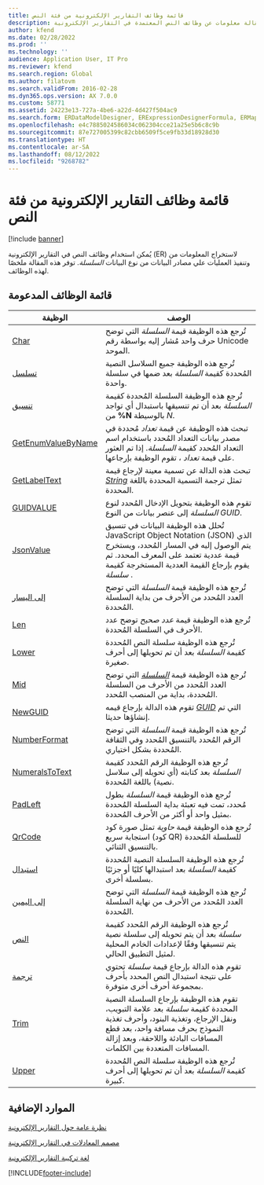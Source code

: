 ```yaml
---
title: قائمة وظائف التقارير الإلكترونية من فئة النص
description: توفر هذه المقالة معلومات عن وظائف النص المعتمدة في التقارير الإلكترونية (ER).
author: kfend
ms.date: 02/28/2022
ms.prod: ''
ms.technology: ''
audience: Application User, IT Pro
ms.reviewer: kfend
ms.search.region: Global
ms.author: filatovm
ms.search.validFrom: 2016-02-28
ms.dyn365.ops.version: AX 7.0.0
ms.custom: 58771
ms.assetid: 24223e13-727a-4be6-a22d-4d427f504ac9
ms.search.form: ERDataModelDesigner, ERExpressionDesignerFormula, ERMappedFormatDesigner, ERModelMappingDesigner
ms.openlocfilehash: e4c7885024586034c062304cce21a25e5b6c8c9b
ms.sourcegitcommit: 87e727005399c82cbb6509f5ce9fb33d18928d30
ms.translationtype: HT
ms.contentlocale: ar-SA
ms.lasthandoff: 08/12/2022
ms.locfileid: "9268782"
---
```

# <a name="list-of-er-functions-of-the-text-category"></a>قائمة وظائف التقارير الإلكترونية من فئة النص

[!include [banner](../includes/banner.md)]

يُمكن استخدام وظائف النص في التقارير الإلكترونية (ER) لاستخراج المعلومات من وتنفيذ العمليات علي مصادر البيانات من نوع البيانات *السلسلة*. توفر هذه المقالة ملخصًا لهذه الوظائف.

## <a name="list-of-supported-functions"></a>قائمة الوظائف المدعومة

| الوظيفة | ‏‏الوصف |
|----------|-------------|
| [Char](er-functions-text-char.md) | تُرجع هذه الوظيفة قيمة *السلسلة* التي توضح حرف واحد مُشار إليه بواسطة رقم Unicode الموحد. |
| [تسلسل](er-functions-text-concatenate.md) | تُرجع هذه الوظيفة جميع السلاسل النصية المُحددة كقيمة *السلسلة* بعد ضمها في سلسلة واحدة. |
| [تنسيق](er-functions-text-format.md) | تُرجع هذه الوظيفة السلسلة المُحددة كقيمة *السلسلة* بعد أن تم تنسيقها باستبدال أي تواجد من **%N** بالوسيطة *N*. |
| [GetEnumValueByName](er-functions-text-getenumvaluebyname.md) | تبحث هذه الوظيفة عن قيمة *تعداد* مُحددة في مصدر بيانات التعداد المُحدد باستخدام اسم التعداد المُحدد كقيمة *السلسلة*. إذا تم العثور على قيمة *تعداد* ، تقوم الوظيفة بإرجاعها. |
| [GetLabelText](er-functions-text-getlabeltext.md) | تبحث هذه الدالة عن تسمية معينة لإرجاع قيمة *[String](er-formula-supported-data-types-primitive.md#string)* تمثل ترجمة التسمية المحددة باللغة المحددة. |
| [GUIDVALUE](er-functions-text-guidvalue.md) | تقوم هذه الوظيفة بتحويل الإدخال المُحدد لنوع *السلسلة* إلى عنصر بيانات من النوع *GUID*. |
| [JsonValue](er-functions-text-jsonvalue.md) | تُحلل هذه الوظيفة البيانات في تنسيق JavaScript Object Notation (JSON) الذي يتم الوصول إليه في المسار المُحدد، ويستخرج قيمة عددية تعتمد على المعرف المحدد.‬   ثم يقوم بإرجاع القيمة العددية المستخرجة كقيمة *سلسلة* . |
| [إلى اليسار](er-functions-text-left.md) | تُرجع هذه الوظيفة قيمة *السلسلة* التي توضح العدد المُحدد من الأحرف من بداية السلسلة المُحددة. |
| [Len](er-functions-text-len.md) | تُرجع هذه الوظيفة قيمة *عدد صحيح* توضح عدد الأحرف في السلسلة المُحددة. |
| [Lower](er-functions-text-lower.md) | تُرجع هذه الوظيفة سلسلة النص المُحددة كقيمة *السلسلة* بعد أن تم تحويلها إلى أحرف صغيرة. |
| [Mid](er-functions-text-mid.md) | تُرجع هذه الوظيفة قيمة *[السلسلة](er-formula-supported-data-types-primitive.md#string)* التي توضح العدد المُحدد من الأحرف من السلسلة المُحددة، بداية من المنصب المُحدد. |
| [NewGUID](er-functions-text-newguid.md) | تقوم هذه الدالة بإرجاع قيمه *[GUID](er-formula-supported-data-types-primitive.md#guid)* التي تم إنشاؤها حديثا. |
| [NumberFormat](er-functions-text-numberformat.md) | تُرجع هذه الوظيفة قيمة *السلسلة* التي توضح الرقم المُحدد بالتنسيق المُحدد وفي الثقافة المُحددة بشكل اختياري. |
| [NumeralsToText](er-functions-text-numeralstotext.md) | تُرجع هذه الوظيفة الرقم المُحدد كقيمة *السلسلة* بعد كتابته (أي تحويله إلى سلاسل نصية) باللغة المُحددة. |
| [PadLeft](er-functions-text-padleft.md) | تُرجع هذه الوظيفة قيمة *السلسلة* بطول مُحدد، تمت فيه تعبئة بداية السلسلة المُحددة بمثيل واحد أو أكثر من الأحرف المُحددة. |
| [QrCode](er-functions-text-qrcode.md) | تُرجع هذه الوظيفة قيمة *حاوية* تمثل صورة كود استجابة سريع (كود QR) للسلسلة المُحددة بالتنسيق الثنائي.  |
| [استبدال](er-functions-text-replace.md) | تُرجع هذه الوظيفة السلسلة النصية المُحددة كقيمة *السلسلة* بعد استبدالها كليًا أو جزئيًا بسلسلة أخرى. |
| [إلى اليمين](er-functions-text-right.md) | تُرجع هذه الوظيفة قيمة *السلسلة* التي توضح العدد المُحدد من الأحرف من نهاية السلسلة المُحددة. |
| [النص](er-functions-text-text.md) | تُرجع هذه الوظيفة الرقم المُحدد كقيمة *سلسلة* بعد أن يتم تحويله إلى سلسلة نصية يتم تنسيقها وفقًا لإعدادات الخادم المحلية لمثيل التطبيق الحالي. |
| [ترجمة](er-functions-text-translate.md) | تقوم هذه الدالة بإرجاع قيمة *سلسلة* تحتوي على نتيجة استبدال النص المحدد بأحرف بمجموعة أحرف أخرى متوفرة. |
| [Trim](er-functions-text-trim.md) | تقوم هذه الوظيفة بإرجاع السلسلة النصية المحددة كقيمة *سلسلة* بعد علامة التبويب، ونقل الإرجاع، وتغذية البنود، وأحرف تغذية النموذج بحرف مسافة واحد، بعد قطع المسافات البادئة واللاحقة، وبعد إزالة المسافات المتعددة بين الكلمات. |
| [Upper](er-functions-text-upper.md) | تُرجع هذه الوظيفة سلسلة النص المُحددة كقيمة *السلسلة* بعد أن تم تحويلها إلى أحرف كبيرة. |

## <a name="additional-resources"></a>الموارد الإضافية

[نظرة عامة حول التقارير الإلكترونية](general-electronic-reporting.md)

[مصمم المعادلات في التقارير الإلكترونية](general-electronic-reporting-formula-designer.md)

[لغة تركيبة التقارير الإلكترونية](er-formula-language.md)


[!INCLUDE[footer-include](../../../includes/footer-banner.md)]
